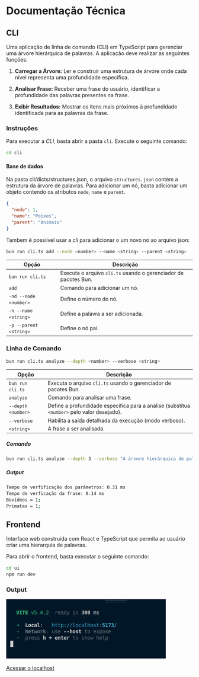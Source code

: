 # Documentação Técnica

## CLI

Uma aplicação de linha de comando (CLI) em TypeScript para gerenciar uma árvore hierárquica de palavras. A aplicação deve realizar as seguintes funções:

1. **Carregar a Árvore:** Ler e construir uma estrutura de árvore onde cada nível representa uma profundidade específica.

2. **Analisar Frase:** Receber uma frase do usuário, identificar a profundidade das palavras presentes na frase.

3. **Exibir Resultados:** Mostrar os itens mais próximos à profundidade identificada para as palavras da frase.

### Instruções

Para executar a _CLI_, basta abrir a pasta `cli`. Execute o seguinte comando:

```bash
cd cli
```

#### Base de dados

Na pasta cli/dicts/structures.json, o arquivo `structures.json` contém a estrutura da árvore de palavras. Para adicionar um nó, basta adicionar um objeto contendo os atributos `node`, `name` e `parent`.

```json
{
  "node": 1,
  "name": "Peixes",
  "parent": "Animais"
}
```

Tambem é possiível usar a _cli_ para adicionar o um novo nó ao arquivo json:

```bash
bun run cli.ts add --node <number> --name <string> --parent <string>
```

| Opção                  | Descrição                                                       |
| ---------------------- | --------------------------------------------------------------- |
| `bun run cli.ts`       | Executa o arquivo `cli.ts` usando o gerenciador de pacotes Bun. |
| `add`                  | Comando para adicionar um nó.                                   |
| `-nd --node <number>`  | Define o número do nó.                                          |
| `-n --name <string>`   | Define a palavra a ser adicionada.                              |
| `-p --parent <string>` | Define o nó pai.                                                |

### Linha de Comando

```bash
bun run cli.ts analyze --depth <number> --verbose <string>
```

| Opção              | Descrição                                                                                   |
| ------------------ | ------------------------------------------------------------------------------------------- |
| `bun run cli.ts`   | Executa o arquivo `cli.ts` usando o gerenciador de pacotes Bun.                             |
| `analyze`          | Comando para analisar uma frase.                                                            |
| `--depth <number>` | Define a profundidade específica para a análise (substitua `<number>` pelo valor desejado). |
| `--verbose`        | Habilita a saída detalhada da execução (modo verboso).                                      |
| `<string>`         | A frase a ser analisada.                                                                    |

##### Comando

```bash
bun run cli.ts analyze --depth 3 --verbose "A árvore hierárquica de palavras é útil."
```

##### Output

```bash
Tempo de verfificação dos parâmetros: 0.31 ms
Tempo de verficação da frase: 0.14 ms
Bovídeos = 1;
Primatas = 1;
```


## Frontend

Interface web construida com React e TypeScript que permita ao usuário criar uma hierarquia de palavras.

Para abrir o frontend, basta executar o seguinte comando:

```bash
cd ui
npm run dev
```

### Output

![Screenshot](./assets/vite_succes_server_5172.jpg)

[Acessar o localhost](http://localhost:5173/)